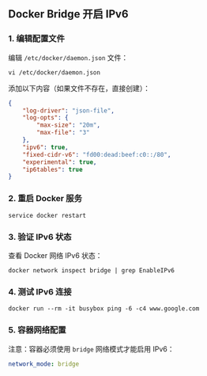 ## Docker Bridge 开启 IPv6

### 1. 编辑配置文件

编辑 `/etc/docker/daemon.json` 文件：

```shell
vi /etc/docker/daemon.json
```

添加以下内容（如果文件不存在，直接创建）：

```json
{  
    "log-driver": "json-file",  
    "log-opts": {  
        "max-size": "20m",  
        "max-file": "3"  
    },  
    "ipv6": true,  
    "fixed-cidr-v6": "fd00:dead:beef:c0::/80",  
    "experimental": true,  
    "ip6tables": true
}
```

### 2. 重启 Docker 服务

```shell
service docker restart
```

### 3. 验证 IPv6 状态

查看 Docker 网络 IPv6 状态：

```shell
docker network inspect bridge | grep EnableIPv6
```

### 4. 测试 IPv6 连接

```shell
docker run --rm -it busybox ping -6 -c4 www.google.com
```

### 5. 容器网络配置

注意：容器必须使用 `bridge` 网络模式才能启用 IPv6：

```yaml
network_mode: bridge
```
